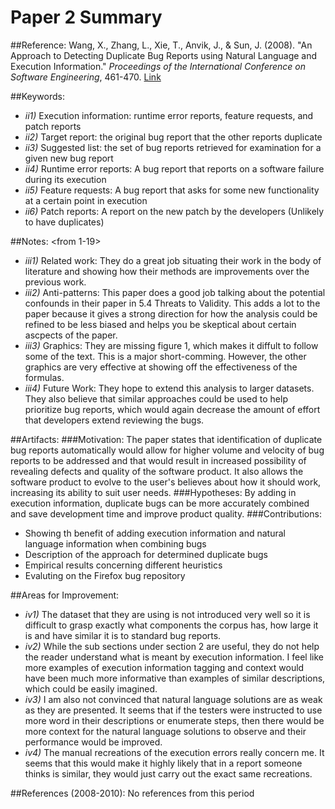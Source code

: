 # Paper 2 Summary

##Reference:
Wang, X., Zhang, L., Xie, T., Anvik, J., & Sun, J. (2008). "An Approach to Detecting Duplicate Bug Reports using Natural Language and Execution Information." *Proceedings of the International Conference on Software Engineering*, 461-470. [Link](http://delivery.acm.org/10.1145/1370000/1368151/p461-wang.pdf?ip=152.7.224.2&id=1368151&acc=ACTIVE%20SERVICE&key=6ABC8B4C00F6EE47%2E4D4702B0C3E38B35%2E4D4702B0C3E38B35%2E4D4702B0C3E38B35&CFID=540221454&CFTOKEN=34045547&__acm__=1441977963_fb4ec257e3ff958aca4b3c5d2918358c)

##Keywords:
- *ii1)* Execution information: runtime error reports, feature requests, and patch reports
- *ii2)* Target report: the original bug report that the other reports duplicate
- *ii3)* Suggested list: the set of bug reports retrieved for examination for a given new bug report
- *ii4)* Runtime error reports: A bug report that reports on a software failure during its execution
- *ii5)* Feature requests: A bug report that asks for some new functionality at a certain point in execution
- *ii6)* Patch reports: A report on the new patch by the developers (Unlikely to have duplicates)

##Notes: <from 1-19>
- *iii1)* Related work: They do a great job situating their work in the body of literature and showing how their methods are improvements over the previous work.
- *iii2)* Anti-patterns: This paper does a good job talking about the potential confounds in their paper in 5.4 Threats to Validity. This adds a lot to the paper because it gives a strong direction for how the analysis could be refined to be less biased and helps you be skeptical about certain ascpects of the paper.
- *iii3)* Graphics: They are missing figure 1, which makes it diffult to follow some of the text. This is a major short-comming. However, the other graphics are very effective at showing off the effectiveness of the formulas.
- *iii4)* Future Work:  They hope to extend this analysis to larger datasets. They also believe that similar approaches could be used to help prioritize bug reports, which would again decrease the amount of effort that developers extend reviewing the bugs.

##Artifacts:
###Motivation: 
The paper states that identification of duplicate bug reports automatically would allow for higher volume and velocity of bug reports to be addressed and that would result in increased possibility of revealing defects and quality of the software product. It also allows the software product to evolve to the user's believes about how it should work, increasing its ability to suit user needs.
###Hypotheses: 
By adding in execution information, duplicate bugs can be more accurately combined and save development time and improve product quality.
###Contributions: 
- Showing th benefit of adding execution information and natural language information when combining bugs
- Description of the approach for determined duplicate bugs
- Empirical results concerning different heuristics
- Evaluting on the Firefox bug repository

##Areas for Improvement:
- *iv1)* The dataset that they are using is not introduced very well so it is difficult to grasp exactly what components the corpus has, how large it is and have similar it is to standard bug reports.
- *iv2)* While the sub sections under section 2 are useful, they do not help the reader understand what is meant by execution information. I feel like more examples of execution information tagging and context would have been much more informative than examples of similar descriptions, which could be easily imagined.
- *iv3)* I am also not convinced that natural language solutions are as weak as they are presented. It seems that if the testers were instructed to use more word in their descriptions or enumerate steps, then there would be more context for the natural language solutions to observe and their performance would be improved.
- *iv4)* The manual recreations of the execution errors really concern me. It seems that this would make it highly likely that in a report someone thinks is similar, they would just carry out the exact same recreations.

##References (2008-2010):
No references from this period
